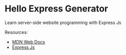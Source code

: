 # Hello Express Generator
Learn server-side website programming with Express Js

Resources:
- [MDN Web Docs](https://developer.mozilla.org/en-US/docs/Learn/Server-side/)
- [Express Js](https://expressjs.com/)